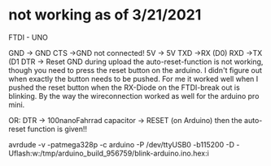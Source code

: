 # not working as of 3/21/2021

FTDI    -  UNO

GND -> GND
CTS ->GND not connected!
5V  -> 5V
TXD ->RX (D0)
RXD ->TX (D1
DTR -> Reset GND
during upload the auto-reset-function is not working, though you need to press the reset button on the arduino. I didn't figure out when exactly the button needs to be pushed. For me it worked well when I pushed the reset button when the RX-Diode on the FTDI-break out is blinking. By the way the wireconnection worked as well for the arduino pro mini.

OR: DTR -> 100nanoFahrrad capacitor  -> RESET (on Arduino)  then the auto-reset function is given!!


avrdude -v -patmega328p -c arduino -P /dev/ttyUSB0 -b115200 -D -Uflash:w:/tmp/arduino_build_956759/blink-arduino.ino.hex:i
